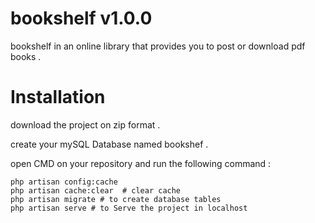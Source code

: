 # bookshelf v1.0.0
bookshelf in an online library that provides you to post or download pdf books .

# Installation
download the project on zip format .

create your mySQL Database named bookshef .

open CMD on your repository and run the following command :
  ```
  php artisan config:cache
  php artisan cache:clear  # clear cache
  php artisan migrate # to create database tables
  php artisan serve # to Serve the project in localhost
  
  ```
